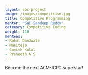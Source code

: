 ```yaml
---
layout: soc-project
image: /images/competitive.jpg
title: Competitive Programming
mentor: "Sai Sandeep Reddy"
category: Competitive Coding
weight: 110
mentees:
- Rahul Dandwate
- Maniteja
- Sumith Kulal
- Praneeth A S
---
```


Become the next ACM-ICPC superstar!